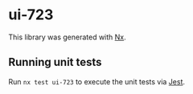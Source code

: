 # ui-723

This library was generated with [Nx](https://nx.dev).

## Running unit tests

Run `nx test ui-723` to execute the unit tests via [Jest](https://jestjs.io).
